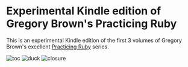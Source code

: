 # Experimental Kindle edition of Gregory Brown's Practicing Ruby

This is an experimental Kindle edition of the first 3 volumes of Gregory
Brown's excellent [Practicing Ruby](https://practicingruby.com/) series.

![toc](https://raw.github.com/danchoi/practicing-ruby-kindle/master/screens/toc.png)
![duck](https://raw.github.com/danchoi/practicing-ruby-kindle/master/screens/duck.png)
![closure](https://raw.github.com/danchoi/practicing-ruby-kindle/master/screens/closure.png)
